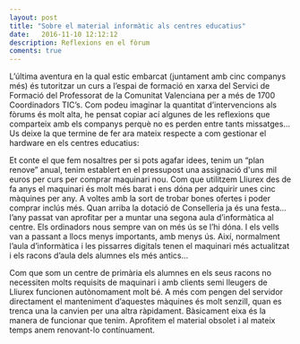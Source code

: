 ```yaml
---
layout: post
title: "Sobre el material informàtic als centres educatius"
date:   2016-11-10 12:12:12
description: Reflexions en el fòrum
coments: true
---
```


L’última aventura en la qual estic embarcat (juntament amb cinc companys més) és tutoritzar un curs a l’espai de formació en xarxa del Servici de Formació del Professorat de la Comunitat Valenciana per a més de 1700 Coordinadors TIC’s. Com podeu imaginar la quantitat d’intervencions als fòrums és molt alta, he pensat copiar ací algunes de les reflexions que comparteix amb els companys perquè no es perden entre tants missatges… Us deixe la que termine de fer ara mateix respecte a com gestionar el hardware en els centres educatius:

Et conte el que fem nosaltres per si pots agafar idees, tenim un “plan renove” anual, tenim establert en el pressupost una assignació d'uns mil euros per curs  per comprar maquinari nou. Com que utilitzem Lliurex des de fa anys el maquinari és molt més barat i ens dóna per adquirir unes cinc màquines per any. A voltes amb la sort de trobar bones ofertes i poder comprar inclús més. Quan arriba la dotació de Conselleria ja és una festa… l’any passat van aprofitar per a muntar una segona aula d’informàtica al centre.
Els ordinadors nous sempre van on més ús se l’hi dóna. I els vells van a passant a llocs menys importants, amb menys ús. Així, normalment l’aula d’informàtica i les pissarres digitals tenen el maquinari més actualitzat i els racons d’aula dels alumnes els més antics…

Com que som un centre de primària els alumnes en els seus racons no necessiten molts requisits de maquinari i amb clients semi lleugers de Lliurex funcionen autònomament molt bé. A més com pengen del servidor directament el manteniment d’aquestes màquines és molt senzill, quan es trenca una la canvien per una altra ràpidament.
Bàsicament eixa és la manera de funcionar que tenim. Aprofitem el material obsolet i al mateix temps anem renovant-lo contínuament.
